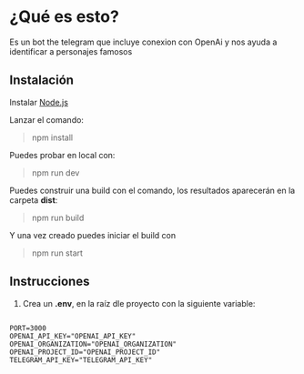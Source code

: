 # ¿Qué es esto?

Es un bot the telegram que incluye conexion con OpenAi y nos ayuda a identificar a personajes famosos

## Instalación

Instalar [Node.js](https://nodejs.org/en)

Lanzar el comando:

> npm install

Puedes probar en local con:

> npm run dev

Puedes construir una build con el comando, los resultados aparecerán en la carpeta **dist**:

> npm run build

Y una vez creado puedes iniciar el build con

> npm run start

## Instrucciones

1. Crea un **.env**, en la raíz dle proyecto con la siguiente variable:

<code>
PORT=3000
OPENAI_API_KEY="OPENAI_API_KEY"
OPENAI_ORGANIZATION="OPENAI_ORGANIZATION"
OPENAI_PROJECT_ID="OPENAI_PROJECT_ID"
TELEGRAM_API_KEY="TELEGRAM_API_KEY"
</code>
